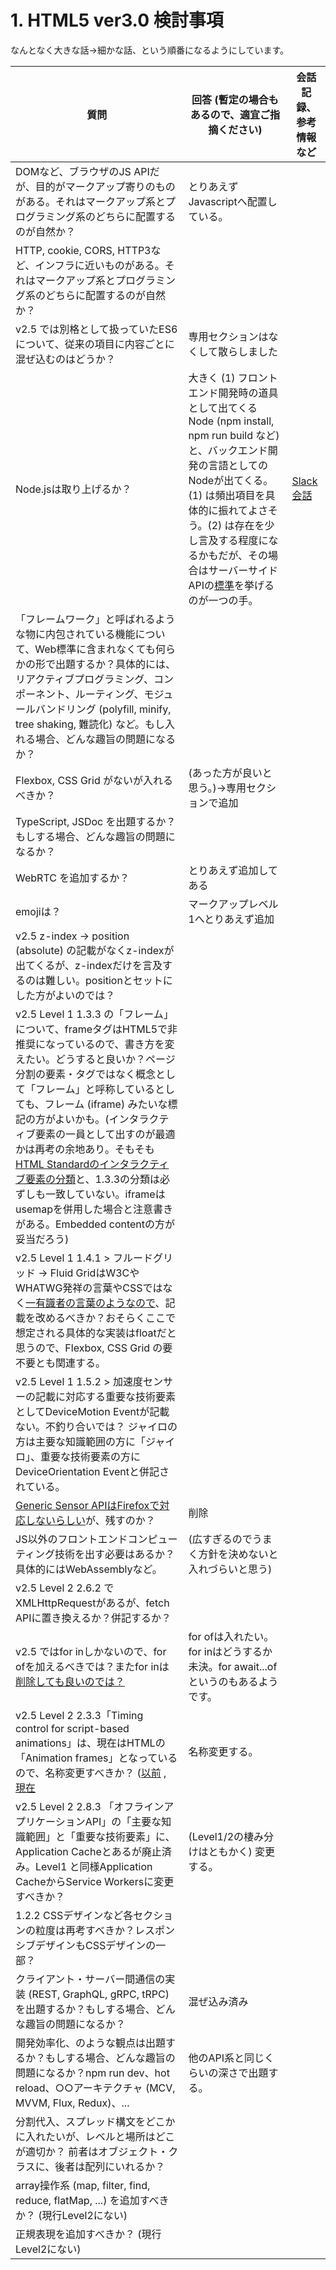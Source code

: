 # 1. HTML5 ver3.0 検討事項
なんとなく大きな話→細かな話、という順番になるようにしています。

| 質問 | 回答 (暫定の場合もあるので、適宜ご指摘ください) | 会話記録、参考情報など |
| --- | ------------------------------------------- | --------------------- |
| DOMなど、ブラウザのJS APIだが、目的がマークアップ寄りのものがある。それはマークアップ系とプログラミング系のどちらに配置するのが自然か？ | とりあえずJavascriptへ配置している。 | |
| HTTP, cookie, CORS, HTTP3など、インフラに近いものがある。それはマークアップ系とプログラミング系のどちらに配置するのが自然か？ | | |
| v2.5 では別格として扱っていたES6について、従来の項目に内容ごとに混ぜ込むのはどうか？ | 専用セクションはなくして散らしました | |
| Node.jsは取り上げるか？ | 大きく (1) フロントエンド開発時の道具として出てくるNode (npm install, npm run build など) と、バックエンド開発の言語としてのNodeが出てくる。(1) は頻出項目を具体的に振れてよさそう。(2) は存在を少し言及する程度になるかもだが、その場合はサーバーサイドAPIの[標準](https://linucopennetwork.slack.com/archives/C065SKNN199/p1738557974924929)を挙げるのが一つの手。 | [Slack会話](https://linucopennetwork.slack.com/archives/C065SKNN199/p1708433141528049?thread_ts=1708430410.442929&cid=C065SKNN199) |
| 「フレームワーク」と呼ばれるような物に内包されている機能について、Web標準に含まれなくても何らかの形で出題するか？具体的には、リアクティブプログラミング、コンポーネント、ルーティング、モジュールバンドリング (polyfill, minify, tree shaking, 難読化) など。もし入れる場合、どんな趣旨の問題になるか？ | | |
| Flexbox, CSS Grid がないが入れるべきか？ | (あった方が良いと思う。)→専用セクションで追加 | |
| TypeScript, JSDoc を出題するか？もしする場合、どんな趣旨の問題になるか？ | | |
| WebRTC を追加するか？ | とりあえず追加してある | |
| emojiは？ | マークアップレベル1へとりあえず追加 | |
| v2.5 z-index → position (absolute) の記載がなくz-indexが出てくるが、z-indexだけを言及するのは難しい。positionとセットにした方がよいのでは？ | | |
| v2.5 Level 1 1.3.3 の「フレーム」について、frameタグはHTML5で非推奨になっているので、書き方を変えたい。どうすると良いか？ページ分割の要素・タグではなく概念として「フレーム」と呼称しているとしても、フレーム (iframe) みたいな標記の方がよいかも。(インタラクティブ要素の一員として出すのが最適かは再考の余地あり。そもそも[HTML Standardのインタラクティブ要素の分類](https://html.spec.whatwg.org/multipage/dom.html#interactive-content)と、1.3.3の分類は必ずしも一致していない。iframeはusemapを併用した場合と注意書きがある。Embedded contentの方が妥当だろう) | | |
| v2.5 Level 1 1.4.1 > フルードグリッド → Fluid GridはW3CやWHATWG発祥の言葉やCSSではなく[一有識者の言葉のようなので]( https://ebisu.com/note/grid-system-and-css-grid/)、記載を改めるべきか？おそらくここで想定される具体的な実装はfloatだと思うので、Flexbox, CSS Grid の要不要とも関連する。 | | |
| v2.5 Level 1 1.5.2 > 加速度センサーの記載に対応する重要な技術要素としてDeviceMotion Eventが記載ない。不釣り合いでは？ ジャイロの方は主要な知識範囲の方に「ジャイロ」、重要な技術要素の方にDeviceOrientation Eventと併記されている。 | | |
| [Generic Sensor APIはFirefoxで対応しないらしい](https://qiita.com/rana_kualu/items/8803f02c72a54f366f2a)が、残すのか？ | 削除 | |
| JS以外のフロントエンドコンピューティング技術を出す必要はあるか？具体的にはWebAssemblyなど。 | (広すぎるのでうまく方針を決めないと入れづらいと思う) | |
| v2.5 Level 2 2.6.2 でXMLHttpRequestがあるが、fetch APIに置き換えるか？併記するか？ | | |
| v2.5 ではfor inしかないので、for ofを加えるべきでは？またfor inは[削除しても良いのでは？](https://developer.mozilla.org/ja/docs/Web/JavaScript/Reference/Statements/for...in#%E9%85%8D%E5%88%97%E3%81%AE%E7%B9%B0%E3%82%8A%E8%BF%94%E3%81%97%E3%81%A8_for...in) | for ofは入れたい。for inはどうするか未決。for await...ofというのもあるようです。 | |
| v2.5 Level 2 2.3.3「Timing control for script-based animations」は、現在はHTMLの「Animation frames」となっているので、名称変更すべきか？ ([以前](https://www.w3.org/TR/animation-timing/) , [現在](https://html.spec.whatwg.org/multipage/imagebitmap-and-animations.html#animation-frames) | 名称変更する。 | |
| v2.5 Level 2 2.8.3 「オフラインアプリケーションAPI」の「主要な知識範囲」と「重要な技術要素」に、Application Cacheとあるが廃止済み。Level1 と同様Application CacheからService Workersに変更すべきか？ | (Level1/2の棲み分けはともかく) 変更する。 | |
| 1.2.2 CSSデザインなど各セクションの粒度は再考すべきか？レスポンシブデザインもCSSデザインの一部？ | | |
| クライアント・サーバー間通信の実装 (REST, GraphQL, gRPC, tRPC) を出題するか？もしする場合、どんな趣旨の問題になるか？ | 混ぜ込み済み | |
| 開発効率化、のような観点は出題するか？もしする場合、どんな趣旨の問題になるか？npm run dev、hot reload、○○アーキテクチャ (MCV, MVVM, Flux, Redux)、... | 他のAPI系と同じくらいの深さで出題する。 | |
| 分割代入、スプレッド構文をどこかに入れたいが、レベルと場所はどこが適切か？ 前者はオブジェクト・クラスに、後者は配列にいれるか？ | | |
| array操作系 (map, filter, find, reduce, flatMap, ...) を追加すべきか？ (現行Level2にない) | | |
| 正規表現を追加すべきか？ (現行Level2にない) | | |
